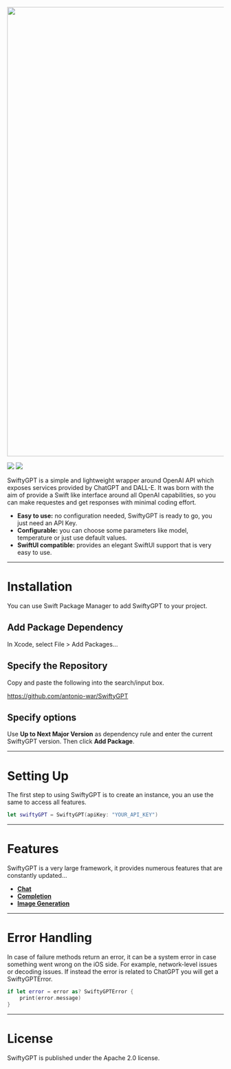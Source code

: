 <p align="center">
<img width="1042" src="https://user-images.githubusercontent.com/59933379/228211801-2646ac50-4bbf-4b4c-88b9-366bad8d76cf.png">
</p>

[![](https://img.shields.io/endpoint?url=https%3A%2F%2Fswiftpackageindex.com%2Fapi%2Fpackages%2Fantonio-war%2FSwiftyGPT%2Fbadge%3Ftype%3Dswift-versions)](https://swiftpackageindex.com/antonio-war/SwiftyGPT)
[![](https://img.shields.io/endpoint?url=https%3A%2F%2Fswiftpackageindex.com%2Fapi%2Fpackages%2Fantonio-war%2FSwiftyGPT%2Fbadge%3Ftype%3Dplatforms)](https://swiftpackageindex.com/antonio-war/SwiftyGPT)

SwiftyGPT is a simple and lightweight wrapper around OpenAI API which exposes services provided by ChatGPT and DALL-E.
It was born with the aim of provide a Swift like interface around all OpenAI capabilities, so you can make requestes and get responses with minimal coding effort.

- **Easy to use:** no configuration needed, SwiftyGPT is ready to go, you just need an API Key.
- **Configurable:** you can choose some parameters like model, temperature or just use default values.
- **SwiftUI compatible:** provides an elegant SwiftUI support that is very easy to use.

---

# Installation

You can use Swift Package Manager to add SwiftyGPT to your project.

## Add Package Dependency

In Xcode, select File > Add Packages...

## Specify the Repository

Copy and paste the following into the search/input box.

https://github.com/antonio-war/SwiftyGPT

## Specify options

Use **Up to Next Major Version** as dependency rule and enter the current SwiftyGPT version.
Then click **Add Package**.

---

# Setting Up

The first step to using SwiftyGPT is to create an instance, you an use the same to access all features.

```swift
let swiftyGPT = SwiftyGPT(apiKey: "YOUR_API_KEY")
```
---

# Features
SwiftyGPT is a very large framework, it provides numerous features that are constantly updated...
- [**Chat**](Documentation/CHAT.md)
- [**Completion**](Documentation/COMPLETION.md)
- [**Image Generation**](Documentation/IMAGE.md)

---

# Error Handling

In case of failure methods return an error, it can be a system error in case something went wrong on the iOS side. For example, network-level issues or decoding issues. If instead the error is related to ChatGPT you will get a SwiftyGPTError.

```swift
if let error = error as? SwiftyGPTError {
    print(error.message)
}
```
---
# License
SwiftyGPT is published under the Apache 2.0 license.
